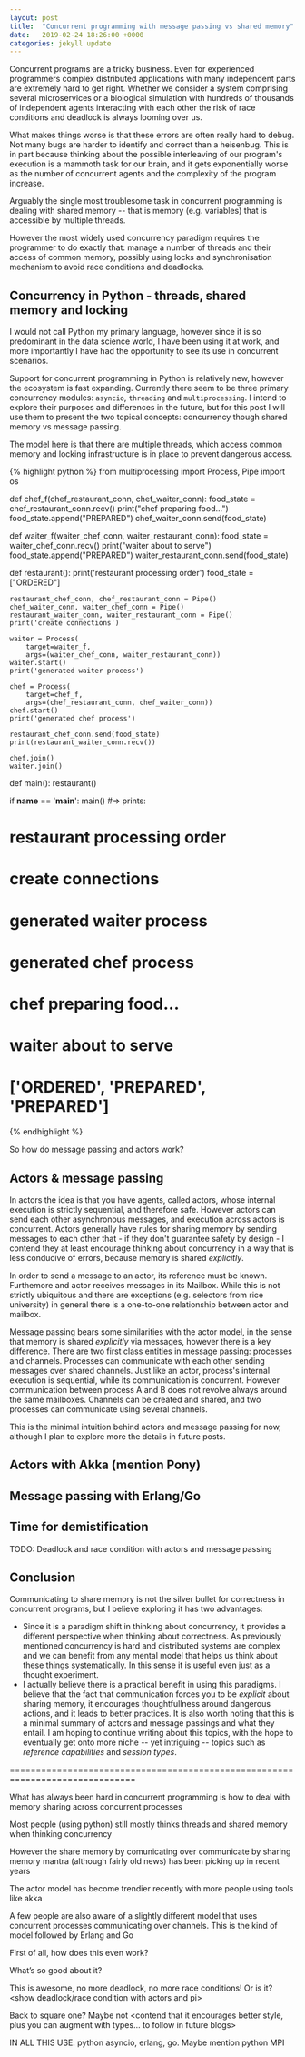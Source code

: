 ```yaml
---
layout: post
title:  "Concurrent programming with message passing vs shared memory"
date:   2019-02-24 18:26:00 +0000
categories: jekyll update
---
```


Concurrent programs are a tricky business. Even for experienced programmers
complex distributed applications with many independent parts are extremely hard
to get right. Whether we consider a system comprising several microservices or
a biological simulation with hundreds of thousands of independent agents
interacting with each other the risk of race conditions and deadlock is always
looming over us.

What makes things worse is that these errors are often really hard to debug.
Not many bugs are harder to identify and correct than a heisenbug. This is in
part because thinking about the possible interleaving of our program's execution
is a mammoth task for our brain, and it gets exponentially worse as the
number of concurrent agents and the complexity of the program increase.

Arguably the single most troublesome task in concurrent programming is dealing
with shared memory -- that is memory (e.g. variables) that is accessible by
multiple threads.

However the most widely used concurrency paradigm requires the programmer to do
exactly that: manage a number of threads and their access of common memory,
possibly using locks and synchronisation mechanism to avoid race conditions and
deadlocks.

## Concurrency in Python - threads, shared memory and locking

I would not call Python my primary language, however since it is so predominant
in the data science world, I have been using it at work, and more importantly I
have had the opportunity to see its use in concurrent scenarios.

Support for concurrent programming in Python is relatively new, however the
ecosystem is fast expanding. Currently there seem to be three primary
concurrency modules: `asyncio`, `threading` and `multiprocessing`.
I intend to explore their purposes and differences in the future, but for this
post I will use them to present the two topical concepts: concurrency though
shared memory vs message passing.


The model here is that there are multiple threads, which access common memory
and locking infrastructure is in place to prevent dangerous access.

[ASYNCIO]: https://docs.python.org/3/library/asyncio.html

{% highlight python %}
from multiprocessing import Process, Pipe
import os

def chef_f(chef_restaurant_conn, chef_waiter_conn):
    food_state = chef_restaurant_conn.recv()
    print("chef preparing food...")
    food_state.append("PREPARED")
    chef_waiter_conn.send(food_state)

def waiter_f(waiter_chef_conn, waiter_restaurant_conn):
    food_state = waiter_chef_conn.recv()
    print("waiter about to serve")
    food_state.append("PREPARED")
    waiter_restaurant_conn.send(food_state)

def restaurant():
    print('restaurant processing order')
    food_state = ["ORDERED"]

    restaurant_chef_conn, chef_restaurant_conn = Pipe()
    chef_waiter_conn, waiter_chef_conn = Pipe()
    restaurant_waiter_conn, waiter_restaurant_conn = Pipe()
    print('create connections')

    waiter = Process(
        target=waiter_f,
        args=(waiter_chef_conn, waiter_restaurant_conn))
    waiter.start()
    print('generated waiter process')

    chef = Process(
        target=chef_f,
        args=(chef_restaurant_conn, chef_waiter_conn))
    chef.start()
    print('generated chef process')

    restaurant_chef_conn.send(food_state)
    print(restaurant_waiter_conn.recv())

    chef.join()
    waiter.join()

def main():
    restaurant()

if __name__ == '__main__':
    main()
#=> prints:
# restaurant processing order
# create connections
# generated waiter process
# generated chef process
# chef preparing food...
# waiter about to serve
# ['ORDERED', 'PREPARED', 'PREPARED']
{% endhighlight %}

So how do message passing and actors work?

## Actors & message passing

In actors the idea is that you have agents, called actors, whose internal
execution is strictly sequential, and therefore safe. However actors can send
each other asynchronous messages, and execution across actors is concurrent.
Actors generally have rules for sharing memory by sending messages to each other
that - if they don't guarantee safety by design - I contend they at least
encourage thinking about concurrency in a way that is less conducive of errors,
because memory is shared _explicitly_.

In order to send a message to an actor, its reference must be known. Furthemore
and actor receives messages in its Mailbox. While this is not strictly ubiquitous
and there are exceptions (e.g. selectors from rice university) in general there
is a one-to-one relationship between actor and mailbox.

Message passing bears some similarities with the actor model, in the sense that
memory is shared _explicitly_ via messages, however there is a key difference.
There are two first class entities in message passing: processes and channels.
Processes can communicate with each other sending messages over shared channels.
Just like an actor, process's internal execution is sequential, while its
communication is concurrent. However communication between process A and B does
not revolve always around the same mailboxes. Channels can be created and
shared, and two processes can communicate using several channels.

This is the minimal intuition behind actors and message passing for now, although
I plan to explore more the details in future posts.

## Actors with Akka (mention Pony)

## Message passing with Erlang/Go

## Time for demistification
TODO: Deadlock and race condition with actors and message passing

## Conclusion

Communicating to share memory is not the silver bullet for correctness in
concurrent programs, but I believe exploring it has two advantages:
- Since it is a paradigm shift in thinking about concurrency, it provides a
  different perspective when thinking about correctness. As previously mentioned
  concurrency is hard and distributed systems are complex and we can benefit
  from any mental model that helps us think about these things systematically.
  In this sense it is useful even just as a thought experiment.
- I actually believe there is a practical benefit in using this paradigms.
  I believe that the fact that communication forces you to be _explicit_  about
  sharing memory, it encourages thoughtfullness around dangerous actions, and it
  leads to better practices.
It is also worth noting that this is a minimal summary of actors and message
passings and what they entail. I am hoping to continue writing about this
topics, with the hope to eventually get onto more niche -- yet intriguing --
topics such as _reference capabilities_ and _session types_.



==============================================================================


What has always been hard in concurrent programming is how to deal with memory sharing across concurrent processes

Most people (using python) still mostly thinks threads and shared memory when thinking concurrency

However the share memory by comunicating over communicate by sharing memory mantra (although fairly old news) has been picking up in recent years

The actor model has become trendier recently with more people using tools like akka

A few people are also aware of a slightly different model that uses concurrent processes communicating over channels. This is the kind of model followed by Erlang and Go

First of all, how does this even work? <give example in the three flavours>

What’s so good about it?
<show how it encourages safer code>

This is awesome, no more deadlock, no more race conditions! Or is it?
<show deadlock/race condition with actors and pi>

Back to square one? Maybe not
<contend that it encourages better style, plus you can augment with types... to follow in future blogs>

IN ALL THIS USE: python asyncio, erlang, go. Maybe mention python MPI
